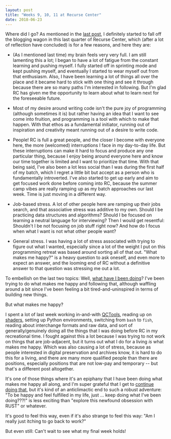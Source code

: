 ```yaml
---
layout: post
title: "Weeks 9, 10, 11 at Recurse Center"
date: 2018-06-23
---
```


Where did I go? As mentioned in the [last post](https://bits.ashleyblewer.com/blog/2018/05/28/weeks-7-and-8-at-recurse-center/), I definitely started to fall off the blogging wagon in this last quarter of Recurse Center, which (after a lot of reflection have concluded) is for a few reasons, and here they are:

- (As I mentioned last time) my brain feels very very full. I am still lamenting this a lot; I began to have a lot of fatigue from the constant learning and pushing myself. I fully started off in sprinting mode and kept pushing myself, and eventually I started to wear myself out from that enthusiasm. Also, I have been learning a lot of things all over the place and it became hard to stick with one thing and see it through because there are so many paths I'm interested in following. But I'm glad RC has given me the opportunity to learn about what to learn next for the foreseeable future.

- Most of my desire around writing code isn't the pure joy of programming (although sometimes it is) but rather having an idea that I want to see come into fruition, and programming is a tool with which to make that happen. With that ethos as a fundamental initiator, running out of inspiration and creativity meant running out of a desire to write code.

- People! RC is full a great people, and the closer I become with everyone here, the more (welcomed) interruptions I face in my day-to-day life. But these interruptions can make it hard to focus and produce any one particular thing, because I enjoy being around everyone here and know our time together is limited and I want to prioritize that time. With that being said, I've also been a lot less social than I was during the first half of my batch, which I regret a little bit but accept as a person who is fundamentally introverted. I've also started to get up early and aim to get focused work done before coming into RC, because the summer camp vibes are really ramping up as my batch approaches our last week. Time is just moving in a different way.

- Job-based stress. A lot of other people here are ramping up their jobs search, and that associative stress was additive to my own. Should I be practicing data structures and algorithms? Should I be focused on learning a neutral language for interviewing? Then I would get resentful: Shouldn't I be not focusing on job stuff right now? And how do I focus when what I want is not what other people want?

- General stress. I was having a lot of stress associated with trying to figure out what I wanted, especially since a lot of the weight I put on this programming retreat was based around sorting all of that out. "What makes me happy?" is a heavy question to ask oneself, and even more to expect an answer, and the looming end of RC without a definitive answer to that question was stressing me out a lot. 

To embellish on the last two topics: Well, [what have I been doing](https://github.com/ablwr/my-recurse-center-syllabus)? I've been trying to do what makes me happy and following that, although waffling around a bit since I've been feeling a bit tired-and-uninspired in terms of building new things. 

But what makes me happy? 

I spent a lot of last week working in-and-with [QCTools](https://github.com/bavc/qctools), reading up on [shaders](https://thebookofshaders.com/), setting up Python environments, switching from `bash` to `fish`, reading about interchange formats and raw data, and sort of generally/genuinely doing all the things that I was doing before RC in my recreational time. I fought against this a lot because I was trying to not work on things that are job-adjacent, but it turns out what I do for a living *is* what makes me happy. Which was also causing a lot of stress, because as people interested in digital preservation and archives know, it is hard to do this for a living, and there are many more qualified people than there are positions, especially positions that are not low-pay and temporary -- but that's a different post altogether. 

It's one of those things where it's an epiphany that I have been doing what makes me happy all along, and I'm super grateful that I get to [continue doing that]((https://twitter.com/archivematica/status/1009790159171260418)), but it's kind of an anticlimactic end to such a robust adventure: "To be happy and feel fulfilled in my life, just ... keep doing what I've been doing???!" is less exciting than "explore this newfound obsession with RUST" or whatever. 

It's good to feel this way, even if it's also strange to feel this way: "Am I really just itching to go back to work?"

But even still: Can't wait to see what my final week holds!